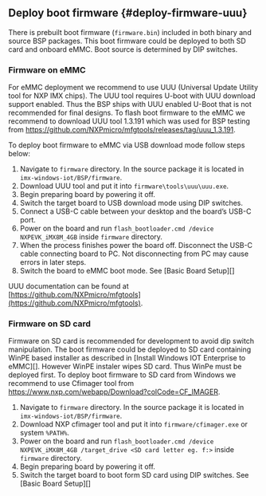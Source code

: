 Deploy boot firmware {#deploy-firmware-uuu}
----

There is prebuilt boot firmware (`firmware.bin`) included in both binary and source BSP packages.
This boot firmware could be deployed to both SD card and onboard eMMC. Boot source is determined by DIP switches.

### Firmware on eMMC
For eMMC deployment we recommend to use UUU (Universal Update Utility tool for NXP IMX chips).
The UUU tool requires U-boot with UUU download support enabled. Thus the BSP ships with UUU enabled U-Boot that is not recommended for final designs.
To flash boot firmware to the eMMC we recommend to download UUU tool 1.3.191 which was used for BSP testing from https://github.com/NXPmicro/mfgtools/releases/tag/uuu_1.3.191.

To deploy boot firmware to eMMC via USB download mode follow steps below:
1. Navigate to `firmware` directory. In the source package it is located in `imx-windows-iot/BSP/firmware`.
2. Download UUU tool and put it into `firmware\tools\uuu\uuu.exe`.
3. Begin preparing board by powering it off.
4. Switch the target board to USB download mode using DIP switches.
5. Connect a USB-C cable between your desktop and the board’s USB-C port.
6. Power on the board and run `flash_bootloader.cmd /device NXPEVK_iMX8M_4GB` inside `firmware` directory.
7. When the process finishes power the board off. Disconnect the USB-C cable connecting board to PC. Not disconnecting from PC may cause errors in later steps. 
8. Switch the board to eMMC boot mode. See [Basic Board Setup][]

UUU documentation can be found at [https://github.com/NXPmicro/mfgtools](https://github.com/NXPmicro/mfgtools).

### Firmware on SD card
Firmware on SD card is recommended for development to avoid dip switch manipulation.
The boot firmware could be deployed to SD card containing WinPE based installer as described in [Install Windows IOT Enterprise to eMMC][].
However WinPE instaler wipes SD card. Thus WinPe must be deployed first.
To deploy boot firmware to SD card from Windows we recommend to use Cfimager tool from https://www.nxp.com/webapp/Download?colCode=CF_IMAGER.

1. Navigate to `firmware` directory. In the source package it is located in `imx-windows-iot/BSP/firmware`.
2. Download NXP cfimager tool and put it into `firmware/cfimager.exe` or system `%PATH%`.
3. Power on the board and run `flash_bootloader.cmd /device NXPEVK_iMX8M_4GB /target_drive <SD card letter eg. f:>` inside `firmware` directory.
4. Begin preparing board by powering it off.
5. Switch the target board to boot form SD card using DIP switches. See [Basic Board Setup][]

